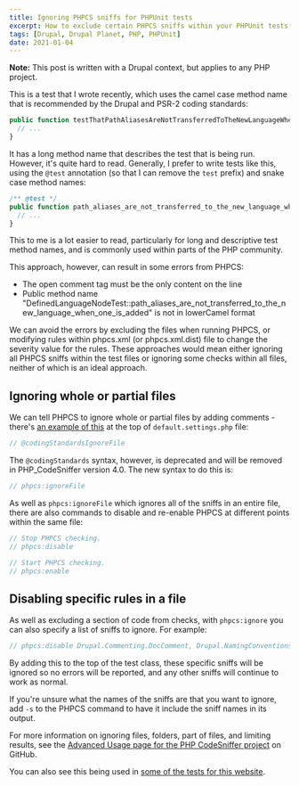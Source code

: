 ```yaml
---
title: Ignoring PHPCS sniffs for PHPUnit tests
excerpt: How to exclude certain PHPCS sniffs within your PHPUnit tests, so that you can write your tests methods how you'd like without getting coding standards errors.
tags: [Drupal, Drupal Planet, PHP, PHPUnit]
date: 2021-01-04
---
```


**Note:** This post is written with a Drupal context, but applies to any PHP project.

This is a test that I wrote recently, which uses the camel case method name that is recommended by the Drupal and PSR-2 coding standards:

```php
public function testThatPathAliasesAreNotTransferredToTheNewLanguageWhenOneIsAdded(): void {
  // ...
}
```
It has a long method name that describes the test that is being run. However, it's quite hard to read. Generally, I prefer to write tests like this, using the `@test` annotation (so that I can remove the `test` prefix) and snake case method names:

```php
/** @test */
public function path_aliases_are_not_transferred_to_the_new_language_when_one_is_added(): void {
  // ...
}
```

This to me is a lot easier to read, particularly for long and descriptive test method names, and is commonly used within parts of the PHP community.

This approach, however, can result in some errors from PHPCS:

- The open comment tag must be the only content on the line
- Public method name "DefinedLanguageNodeTest::path_aliases_are_not_transferred_to_the_new_language_when_one_is_added" is not in lowerCamel format

We can avoid the errors by excluding the files when running PHPCS, or modifying rules within phpcs.xml (or phpcs.xml.dist) file to change the severity value for the rules. These approaches would mean either ignoring all PHPCS sniffs within the test files or ignoring some checks within all files, neither of which is an ideal approach.

## Ignoring whole or partial files

We can tell PHPCS to ignore whole or partial files by adding comments - there's [an example of this](https://git.drupalcode.org/project/drupal/-/blob/ad34608ab0bb115c53f4aaa0573c30dd8dc5b23a/sites/default/default.settings.php#L3 "Drupal's default.settings.php file with a 'coding standards ignore' comment") at the top of `default.settings.php` file:

```php
// @codingStandardsIgnoreFile
```

The `@codingStandards` syntax, however, is deprecated and will be removed in PHP_CodeSniffer version 4.0. The new syntax to do this is:

```php
// phpcs:ignoreFile
```

As well as `phpcs:ignoreFile` which ignores all of the sniffs in an entire file, there are also commands to disable and re-enable PHPCS at different points within the same file:

```php
// Stop PHPCS checking.
// phpcs:disable

// Start PHPCS checking.
// phpcs:enable
```

## Disabling specific rules in a file

As well as excluding a section of code from checks, with `phpcs:ignore` you can also specify a list of sniffs to ignore. For example:

```php
// phpcs:disable Drupal.Commenting.DocComment, Drupal.NamingConventions.ValidFunctionName
```

By adding this to the top of the test class, these specific sniffs will be ignored so no errors will be reported, and any other sniffs will continue to work as normal.

If you're unsure what the names of the sniffs are that you want to ignore, add `-s` to the PHPCS command to have it include the sniff names in its output.

For more information on ignoring files, folders, part of files, and limiting results, see the [Advanced Usage page for the PHP CodeSniffer project](https://github.com/squizlabs/PHP_CodeSniffer/wiki/Advanced-Usage) on GitHub.

You can also see this being used in [some of the tests for this website](https://github.com/opdavies/oliverdavies-uk/tree/production/web/modules/custom/blog/tests/src/Kernel).
